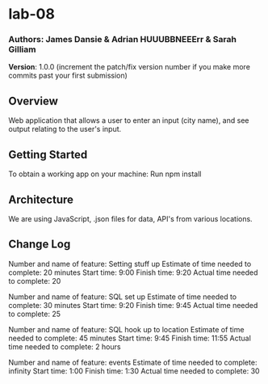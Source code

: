 # lab-08

### Authors: James Dansie & Adrian HUUUBBNEEErr & Sarah Gilliam

**Version**: 1.0.0 (increment the patch/fix version number if you make more commits past your first submission)

## Overview
Web application that allows a user to enter an input (city name), and see output relating to the user's input.

## Getting Started
To obtain a working app on your machine: Run npm install

## Architecture
We are using JavaScript, .json files for data, API's from various locations.

## Change Log

Number and name of feature: Setting stuff up
Estimate of time needed to complete: 20 minutes
Start time: 9:00
Finish time: 9:20
Actual time needed to complete: 20

Number and name of feature: SQL set up
Estimate of time needed to complete: 30 minutes
Start time: 9:20
Finish time: 9:45
Actual time needed to complete: 25

Number and name of feature: SQL hook up to location
Estimate of time needed to complete: 45 minutes
Start time: 9:45
Finish time: 11:55
Actual time needed to complete: 2 hours

Number and name of feature: events
Estimate of time needed to complete: infinity
Start time: 1:00
Finish time: 1:30
Actual time needed to complete: 30
